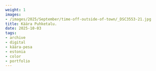 ```yaml
---
weight: 1
images:
- /images/2025/September/time-off-outside-of-town/_DSC3553-21.jpg
title: Käära Puhketalu.
date: 2025-10-03
tags:
- archive
- digital
- käära-pesa
- estonia
- color
- portfolio
---
```


